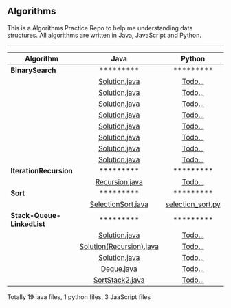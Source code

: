 ## Algorithms
This is a Algorithms Practice Repo to help me understanding data structures.
All algorithms are written in Java, JavaScript and Python.

----------

|Algorithm|  Java           | Python  |  JavaScript
|--- |:--------------:| :-------:|  :---:
|**BinarySearch**|*********|*********|*********
|| [Solution.java](https://github.com/dylan-shao/test_watch_files_create_readme/blob/master/.%2FBinarySearch%2F153.%20-Java%20-%20-Find%20Minimum%20in%20Rotated%20Sorted%20Array/Solution.java)|[Todo...](undefined)|[Todo...](undefined)
|| [Solution.java](https://github.com/dylan-shao/test_watch_files_create_readme/blob/master/.%2FBinarySearch%2F154.%20-Java-%20Find%20Minimum%20in%20Rotated%20Sorted%20Array%20II/Solution.java)|[Todo...](undefined)|[Todo...](undefined)
|| [Solution.java](https://github.com/dylan-shao/test_watch_files_create_readme/blob/master/.%2FBinarySearch%2F33.%20(Java%7C%7C)%20Search%20in%20Rotated%20Sorted%20Array/Solution.java)|[Todo...](undefined)|[Todo...](undefined)
|| [Solution.java](https://github.com/dylan-shao/test_watch_files_create_readme/blob/master/.%2FBinarySearch%2F33.%20FollowUp%2081.%20-Java-Search%20in%20Rotated%20Sorted%20Array%20II/Solution.java)|[Todo...](undefined)|[Todo...](undefined)
|| [Solution.java](https://github.com/dylan-shao/test_watch_files_create_readme/blob/master/.%2FBinarySearch%2F34.%20-Java-Search%20for%20a%20Range/Solution.java)|[Todo...](undefined)|[Todo...](undefined)
|| [Solution.java](https://github.com/dylan-shao/test_watch_files_create_readme/blob/master/.%2FBinarySearch%2F35.%20-Java-Search%20Insert%20Position/Solution.java)|[Todo...](undefined)|[Todo...](undefined)
|| [Solution.java](https://github.com/dylan-shao/test_watch_files_create_readme/blob/master/.%2FBinarySearch%2F658.(Java%7C%7C)%20Find%20K%20Closest%20Elements/Solution.java)|[Todo...](undefined)|[Todo...](undefined)
|| [Solution.java](https://github.com/dylan-shao/test_watch_files_create_readme/blob/master/.%2FBinarySearch%2F74.%20-Java%20-%20-%20Search%20a%202D%20Matrix/Solution.java)|[Todo...](undefined)|[Todo...](undefined)
|**IterationRecursion**|*********|*********|*********
|| [Recursion.java](https://github.com/dylan-shao/test_watch_files_create_readme/blob/master/.%2FIterationRecursion%2F206.%20Reverse%20Linked%20List/Recursion.java)|[Todo...](undefined)|[Todo...](undefined)
|**Sort**|*********|*********|*********
|| [SelectionSort.java](https://github.com/dylan-shao/test_watch_files_create_readme/blob/master/.%2FSort%2FSelectionSort/SelectionSort.java)|[selection_sort.py](https://github.com/dylan-shao/test_watch_files_create_readme/blob/master/.%2FSort%2FSelectionSort/selection_sort.py)|[selectionSort.js](https://github.com/dylan-shao/test_watch_files_create_readme/blob/master/.%2FSort%2FSelectionSort/selectionSort.js)
|**Stack-Queue-LinkedList**|*********|*********|*********
|| [Solution.java](https://github.com/dylan-shao/test_watch_files_create_readme/blob/master/.%2FStack-Queue-LinkedList%2F155.%20Min%20Stack/Solution.java)|[Todo...](undefined)|[solution.js](https://github.com/dylan-shao/test_watch_files_create_readme/blob/master/.%2FStack-Queue-LinkedList%2F155.%20Min%20Stack/solution.js)
|| [Solution(Recursion).java](https://github.com/dylan-shao/test_watch_files_create_readme/blob/master/.%2FStack-Queue-LinkedList%2F206.%20Reverse%20Linked%20List/Solution(Recursion).java)|[Todo...](undefined)|[Todo...](undefined)
|| [Solution.java](https://github.com/dylan-shao/test_watch_files_create_readme/blob/master/.%2FStack-Queue-LinkedList%2F232.%20Implement%20Queue%20using%20Stacks/Solution.java)|[Todo...](undefined)|[solution.js](https://github.com/dylan-shao/test_watch_files_create_readme/blob/master/.%2FStack-Queue-LinkedList%2F232.%20Implement%20Queue%20using%20Stacks/solution.js)
|| [Deque.java](https://github.com/dylan-shao/test_watch_files_create_readme/blob/master/.%2FStack-Queue-LinkedList%2FDeque/Deque.java)|[Todo...](undefined)|[Todo...](undefined)
|| [SortStack2.java](https://github.com/dylan-shao/test_watch_files_create_readme/blob/master/.%2FStack-Queue-LinkedList%2FSortStack/SortStack2.java)|[Todo...](undefined)|[Todo...](undefined)


Totally 19 java files, 1 python files, 3 JaaScript files
